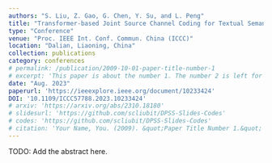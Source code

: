 ```yaml
---
authors: "S. Liu, Z. Gao, G. Chen, Y. Su, and L. Peng"
title: "Transformer-based Joint Source Channel Coding for Textual Semantic Communication"
type: "Conference"
venue: "Proc. IEEE Int. Conf. Commun. China (ICCC)"
location: "Dalian, Liaoning, China"
collection: publications
category: conferences
# permalink: /publication/2009-10-01-paper-title-number-1
# excerpt: 'This paper is about the number 1. The number 2 is left for future work.'
date: "Aug. 2023"
paperurl: 'https://ieeexplore.ieee.org/document/10233424'
DOI: '10.1109/ICCC57788.2023.10233424'
# arxiv: 'https://arxiv.org/abs/2310.18180'
# slidesurl: 'https://github.com/scliubit/DPSS-Slides-Codes'
# codes: 'https://github.com/scliubit/DPSS-Slides-Codes'
# citation: 'Your Name, You. (2009). &quot;Paper Title Number 1.&quot; <i>Journal 1</i>. 1(1).'
---
```


TODO: Add the abstract here.